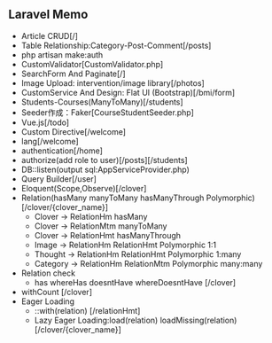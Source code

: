 ## Laravel Memo

- Article CRUD[/]
- Table Relationship:Category-Post-Comment[/posts]
- php artisan make:auth
- CustomValidator[CustomValidator.php]
- SearchForm And Paginate[/]
- Image Upload: intervention/image library[/photos]
- CustomService And Design: Flat UI (Bootstrap)[/bmi/form]
- Students-Courses(ManyToMany)[/students]
- Seeder作成：Faker[CourseStudentSeeder.php]
- Vue.js[/todo]
- Custom Directive[/welcome]
- lang[/welcome]
- authentication[/home]
- authorize(add role to user)[/posts][/students]
- DB::listen(output sql:AppServiceProvider.php)
- Query Builder[/user]
- Eloquent(Scope,Observe)[/clover]
- Relation(hasMany manyToMany hasManyThrough Polymorphic)[/clover/{clover_name}]
  - Clover -> RelationHm hasMany
  - Clover -> RelationMtm manyToMany
  - Clover -> RelationHmt hasManyThrough
  - Image -> RelationHm RelationHmt Polymorphic 1:1
  - Thought -> RelationHm RelationHmt  Polymorphic 1:many
  - Category -> RelationHm RelationMtm Polymorphic many:many
- Relation check
  - has whereHas doesntHave whereDoesntHave [/clover] 
- withCount [/clover]
- Eager Loading
  - ::with(relation) [/relationHmt]
  - Lazy Eager Loading:load(relation) loadMissing(relation) [/clover/{clover_name}]
